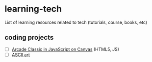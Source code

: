 # learning-tech
List of learning resources related to tech (tutorials, course, books, etc)

## coding projects
- [ ] [Arcade Classic in JavaScript on Canvas](https://www.udemy.com/course/code-your-first-game) (HTML5, JS)
- [ ] [ASCII art](https://robertheaton.com/2018/06/12/programming-projects-for-advanced-beginners-ascii-art/)

